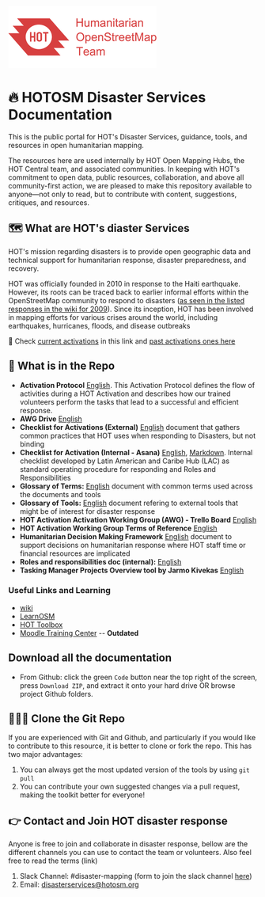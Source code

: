 ![logo](images/hot_logo.png)
# :fire: HOTOSM Disaster Services Documentation

This is the public portal for HOT's Disaster Services, guidance, tools, and resources in open humanitarian mapping.

The resources here are used internally by HOT Open Mapping Hubs, the HOT Central team, and associated communities. In keeping with HOT's commitment to open data, public resources, collaboration, and above all community-first action, we are pleased to make this repository available to anyone&mdash;not only to read, but to contribute with content, suggestions, critiques, and resources.

## :world_map: What are HOT's diaster Services 

HOT's mission regarding disasters is to provide open geographic data and technical support for humanitarian response, disaster preparedness, and recovery.

HOT was officially founded in 2010 in response to the Haiti earthquake. However, its roots can be traced back to earlier informal efforts within the OpenStreetMap community to respond to disasters ([as seen in the listed responses in the wiki for 2009](https://wiki.openstreetmap.org/wiki/Humanitarian_OSM_Team)). Since its inception, HOT has been involved in mapping efforts for various crises around the world, including earthquakes, hurricanes, floods, and disease outbreaks

:rotating_light: Check [current activations](https://wiki.openstreetmap.org/wiki/Organised_Editing/Activities/Humanitarian_OpenStreetMap_Team) in this link and [past activations ones here](https://wiki.openstreetmap.org/wiki/Humanitarian_OSM_Team)


## 📖 What is in the Repo

* **Activation Protocol** [English](https://www.hotosm.org/hot-activation-protocol). This Activation Protocol defines the flow of activities during a HOT Activation and describes how our trained volunteers perform the tasks that lead to a successful and efficient response.
* **AWG Drive** [English](https://drive.google.com/drive/folders/0B1EorbpNCZ03fmpTQWZoVE9CLVlUaWR4S3h6eDRSYXZyTmpJTlZMS2h6X2k4c0lTVGcwTTg?resourcekey=0-HbwIIRzHa-C4wH3HgwCyFQ)
* **Checklist for Activations (External)** [English](https://docs.google.com/spreadsheets/d/1NOuLJ4iScnLthJgX0wtXAjf5S0SN1eq3Y9LTAEskXCQ/edit?usp=sharing) document that gathers common practices that HOT uses when responding to Disasters, but not binding
* **Checklist for Activation (Internal - Asana)** [English](https://app.asana.com/0/1206660915181451/1206682151310817), [Markdown](/Tools_and_resourcs/Advanced%20resources/activation-checklist-internal.md). Internal checklist developed by Latin American and Caribe Hub (LAC) as standard operating procedure for responding and Roles and Responsibilities
* **Glossary of Terms:** [English](/glossary.md) document with common terms used across the documents and tools
* **Glossary of Tools:** [English](/Tools_and_resourcs/list-of-resources-for-activation.md) document refering to external tools that might be of interest for disaster response 
* **HOT Activation Activation Working Group (AWG) - Trello Board** [English](https://trello.com/b/ogU4Wjd6/hot-activation-wg)
* **HOT Activation Working Group Terms of Reference** [English](https://docs.google.com/document/d/1uf60-HUF9GyP68-DzzksEa8RLqFkUrsNSq6vhiiXa64/edit#heading=h.z7ly1d4xpc59)
* **Humanitarian Decision Making Framework** [English](https://docs.google.com/presentation/d/1AYfrcXcY_110owYV8uTqWXFgqz9s52qV-i-vxsEnlEY/edit#slide=id.g29a610fca08_0_0) document to support decisions on humanitarian response where HOT staff time or financial resources are implicated
* **Roles and responsibilities doc (internal):**  [English](https://docs.google.com/document/d/1uf60-HUF9GyP68-DzzksEa8RLqFkUrsNSq6vhiiXa64/edit#heading=h.z7ly1d4xpc59)
* **Tasking Manager Projects Overview tool by Jarmo Kivekas** [English](https://jarmokivekas.github.io/hotosm-collate/)


### Useful Links and Learning

- [wiki](https://wiki.openstreetmap.org/wiki/Humanitarian_OSM_Team)
- [LearnOSM](https://learnosm.org/en/osm-data/data-overview/)
- [HOT Toolbox](https://toolbox.hotosm.org/pages/introduction/how_to_use_toolbox/)
- [Moodle Training Center](https://courses.hotosm.org/) -- **Outdated**

<!-- ## 👉 How to Use these Tools
 -->

## Download all the documentation

* From Github: click the green ```Code``` button near the top right of the screen, press ```Download ZIP```, and extract it onto your hard drive OR browse project Github folders. 


## :people_holding_hands: Clone the Git Repo

If you are experienced with Git and Github, and particularly if you would like to contribute to this resource, it is better to clone or fork the repo. This has two major advantages:
1. You can always get the most updated version of the tools by using ```git pull```
2. You can contribute your own suggested changes via a pull request, making the toolkit better for everyone!


## 👉 Contact and Join HOT disaster response

Anyone is free to join and collaborate in disaster response, bellow are the different channels you can use to contact the team or volunteers. Also feel free to read the terms (link)
1. Slack Channel: #disaster-mapping (form to join the slack channel [here](https://docs.google.com/forms/d/e/1FAIpQLScg39BQBoqzwVw3wVofpp0aGvu3M5FTteaLQs_WGFf9JceG_A/viewform))
2. Email: disasterservices@hotosm.org
